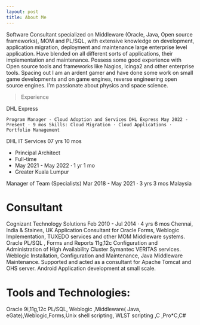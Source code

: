 ```yaml
---
layout: post
title: About Me
---
```


Software Consultant specialized on Middleware (Oracle, Java, Open source frameworks), MOM and PL/SQL, with extensive knowledge on development, application migration, deployment and maintenance large enterprise level application. Have blended on all different sorts of applications, their implementation and maintenance. Possess some good experience with Open source tools and frameworks like Nagios, Icinga2 and other enterprise tools.
Spacing out I am an ardent gamer and have done some work on small game developments and on game engines, reverse engineering open source engines. I'm passionate about physics and space science.

>Experience

DHL Express

``Program Manager - Cloud Adoption and Services
DHL Express
May 2022 - Present · 9 mos
Skills: Cloud Migration · Cloud Applications · Portfolio Management``

DHL IT Services
 07 yrs 10 mos
- Principal Architect
- Full-time
- May 2021 - May 2022 · 1 yr 1 mo
- Greater Kuala Lumpur

Manager of Team (Specialists)
Mar 2018 - May 2021 · 3 yrs 3 mos
Malaysia

# Consultant
Cognizant Technology Solutions
Feb 2010 - Jul 2014 · 4 yrs 6 mos
Chennai, India & Staines, UK
Application Consultant for Oracle Forms, Weblogic Implementation, TUXEDO services and other MOM Middleware systems.
Oracle PL/SQL , Forms and Reports 11g,12c
Configuration and Administration of High Availability Cluster Symantec VERITAS services.
Weblogic Installation, Configuration and Maintenance, Java Middleware Maintenance.
Supported and acted as a consultant for Apache Tomcat and OHS server.
Android Application development at small scale.

# Tools and Technologies:
Oracle 9i,11g,12c PL/SQL, Weblogic ,Middleware( Java, eGate),Weblogic,Forms,Unix shell scripting, WLST scripting ,C ,Pro*C,C#


